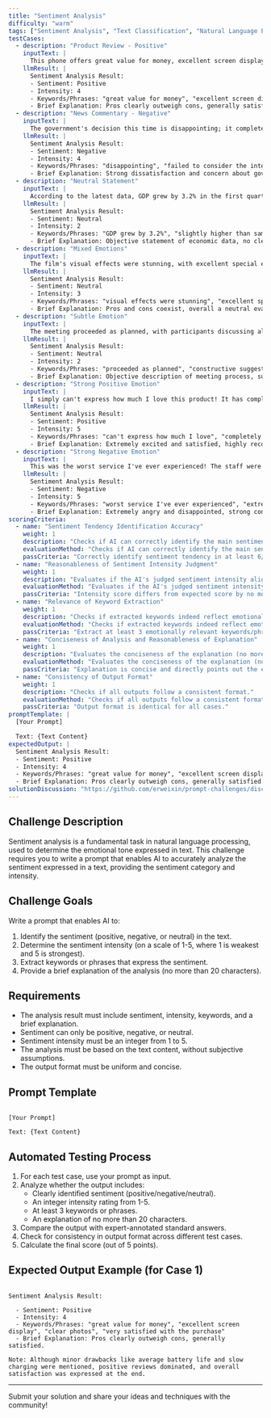 ```yaml
---
title: "Sentiment Analysis"
difficulty: "warm"
tags: ["Sentiment Analysis", "Text Classification", "Natural Language Processing"]
testCases:
  - description: "Product Review - Positive"
    inputText: |
      This phone offers great value for money, excellent screen display, and clear photos. However, battery life is average, and charging speed is a bit slow. Overall, I am very satisfied with the purchase.
    llmResult: |
      Sentiment Analysis Result:
      - Sentiment: Positive
      - Intensity: 4
      - Keywords/Phrases: "great value for money", "excellent screen display", "clear photos", "very satisfied with the purchase"
      - Brief Explanation: Pros clearly outweigh cons, generally satisfied.
  - description: "News Commentary - Negative"
    inputText: |
      The government's decision this time is disappointing; it completely failed to consider the interests of ordinary people. The policy was rushed, lacking in-depth research, and will likely cause more social problems.
    llmResult: |
      Sentiment Analysis Result:
      - Sentiment: Negative
      - Intensity: 4
      - Keywords/Phrases: "disappointing", "failed to consider the interests of ordinary people", "rushed", "lacking in-depth research", "cause more social problems"
      - Brief Explanation: Strong dissatisfaction and concern about government decision.
  - description: "Neutral Statement"
    inputText: |
      According to the latest data, GDP grew by 3.2% in the first quarter of this year, slightly higher than the same period last year, but lower than market expectations. Analysts believe this data reflects the current complex economic situation.
    llmResult: |
      Sentiment Analysis Result:
      - Sentiment: Neutral
      - Intensity: 2
      - Keywords/Phrases: "GDP grew by 3.2%", "slightly higher than same period last year", "lower than market expectations", "complex economic situation"
      - Brief Explanation: Objective statement of economic data, no clear emotional倾向.
  - description: "Mixed Emotions"
    inputText: |
      The film's visual effects were stunning, with excellent special effects, but the plot development was slow and the characterization shallow. The acting was decent, and the music was good, but the overall experience was mediocre.
    llmResult: |
      Sentiment Analysis Result:
      - Sentiment: Neutral
      - Intensity: 3
      - Keywords/Phrases: "visual effects were stunning", "excellent special effects", "plot development was slow", "characterization shallow", "overall experience was mediocre"
      - Brief Explanation: Pros and cons coexist, overall a neutral evaluation.
  - description: "Subtle Emotion"
    inputText: |
      The meeting proceeded as planned, with participants discussing all agenda items. Some offered constructive suggestions, while others expressed concerns. We agreed to meet again next week to continue discussing these issues.
    llmResult: |
      Sentiment Analysis Result:
      - Sentiment: Neutral
      - Intensity: 2
      - Keywords/Phrases: "proceeded as planned", "constructive suggestions", "expressed concerns", "continue discussing"
      - Brief Explanation: Objective description of meeting process, subtle emotional tone.
  - description: "Strong Positive Emotion"
    inputText: |
      I simply can't express how much I love this product! It has completely changed my life and solved all my problems. Using it every day brings me immense joy; it's absolutely the most perfect design I've ever seen! Highly recommend it to everyone!
    llmResult: |
      Sentiment Analysis Result:
      - Sentiment: Positive
      - Intensity: 5
      - Keywords/Phrases: "can't express how much I love", "completely changed my life", "solved all my problems", "immense joy", "most perfect design", "highly recommend"
      - Brief Explanation: Extremely excited and satisfied, highly recommended.
  - description: "Strong Negative Emotion"
    inputText: |
      This was the worst service I've ever experienced! The staff were extremely rude and completely disregarded customer needs. I waited two hours only to get the wrong product, and then they refused a refund. I will never patronize them again and strongly advise everyone to stay away from this company!
    llmResult: |
      Sentiment Analysis Result:
      - Sentiment: Negative
      - Intensity: 5
      - Keywords/Phrases: "worst service I've ever experienced", "extremely rude", "completely disregarded customer needs", "wrong product", "refused a refund", "will never patronize again", "strongly advise everyone to stay away"
      - Brief Explanation: Extremely angry and disappointed, strong condemnation.
scoringCriteria:
  - name: "Sentiment Tendency Identification Accuracy"
    weight: 1
    description: "Checks if AI can correctly identify the main sentiment tendency of the text (positive/negative/neutral)."
    evaluationMethod: "Checks if AI can correctly identify the main sentiment tendency of the text (positive/negative/neutral)."
    passCriteria: "Correctly identify sentiment tendency in at least 6/7 test cases."
  - name: "Reasonableness of Sentiment Intensity Judgment"
    weight: 1
    description: "Evaluates if the AI's judged sentiment intensity aligns with the text content."
    evaluationMethod: "Evaluates if the AI's judged sentiment intensity aligns with the text content."
    passCriteria: "Intensity score differs from expected score by no more than 1 point."
  - name: "Relevance of Keyword Extraction"
    weight: 1
    description: "Checks if extracted keywords indeed reflect emotional expression."
    evaluationMethod: "Checks if extracted keywords indeed reflect emotional expression."
    passCriteria: "Extract at least 3 emotionally relevant keywords/phrases."
  - name: "Conciseness of Analysis and Reasonableness of Explanation"
    weight: 1
    description: "Evaluates the conciseness of the explanation (no more than 20 characters) and its reasonableness."
    evaluationMethod: "Evaluates the conciseness of the explanation (no more than 20 characters) and its reasonableness."
    passCriteria: "Explanation is concise and directly points out the emotional source."
  - name: "Consistency of Output Format"
    weight: 1
    description: "Checks if all outputs follow a consistent format."
    evaluationMethod: "Checks if all outputs follow a consistent format."
    passCriteria: "Output format is identical for all cases."
promptTemplate: |
  [Your Prompt]

  Text: {Text Content}
expectedOutput: |
  Sentiment Analysis Result:
  - Sentiment: Positive
  - Intensity: 4
  - Keywords/Phrases: "great value for money", "excellent screen display", "clear photos", "very satisfied with the purchase"
  - Brief Explanation: Pros clearly outweigh cons, generally satisfied.
solutionDiscussion: "https://github.com/erweixin/prompt-challenges/discussions/2"
---
```


## Challenge Description

Sentiment analysis is a fundamental task in natural language processing, used to determine the emotional tone expressed in text. This challenge requires you to write a prompt that enables AI to accurately analyze the sentiment expressed in a text, providing the sentiment category and intensity.

## Challenge Goals

Write a prompt that enables AI to:
1. Identify the sentiment (positive, negative, or neutral) in the text.
2. Determine the sentiment intensity (on a scale of 1-5, where 1 is weakest and 5 is strongest).
3. Extract keywords or phrases that express the sentiment.
4. Provide a brief explanation of the analysis (no more than 20 characters).

## Requirements

- The analysis result must include sentiment, intensity, keywords, and a brief explanation.
- Sentiment can only be positive, negative, or neutral.
- Sentiment intensity must be an integer from 1 to 5.
- The analysis must be based on the text content, without subjective assumptions.
- The output format must be uniform and concise.

## Prompt Template

```

[Your Prompt]

Text: {Text Content}

```

## Automated Testing Process

1. For each test case, use your prompt as input.
2. Analyze whether the output includes:
   - Clearly identified sentiment (positive/negative/neutral).
   - An integer intensity rating from 1-5.
   - At least 3 keywords or phrases.
   - An explanation of no more than 20 characters.
3. Compare the output with expert-annotated standard answers.
4. Check for consistency in output format across different test cases.
5. Calculate the final score (out of 5 points).

## Expected Output Example (for Case 1)

```

Sentiment Analysis Result:

  - Sentiment: Positive
  - Intensity: 4
  - Keywords/Phrases: "great value for money", "excellent screen display", "clear photos", "very satisfied with the purchase"
  - Brief Explanation: Pros clearly outweigh cons, generally satisfied.

Note: Although minor drawbacks like average battery life and slow charging were mentioned, positive reviews dominated, and overall satisfaction was expressed at the end.

```

---

Submit your solution and share your ideas and techniques with the community!